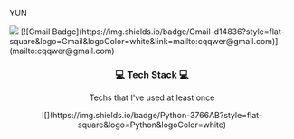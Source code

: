 YUN 

<a href="http://www.instagram.com/potato_yunn">
   <img src="https://img.shields.io/badge/Instagram-black?style=flat-square&logo=Instagram&logoColor=pink&link=https://www.instagram.com/potato_yunn"/></a> 
   [![Gmail Badge](https://img.shields.io/badge/Gmail-d14836?style=flat-square&logo=Gmail&logoColor=white&link=mailto:cqqwer@gmail.com)](mailto:cqqwer@gmail.com)

<h3 align="center">💻 Tech Stack 💻 </h3>

<p align="center"> Techs that I've used at least once </p>

<p align="center">
    ![](https://img.shields.io/badge/Python-3766AB?style=flat-square&logo=Python&logoColor=white)
